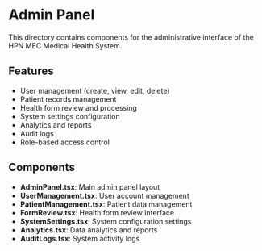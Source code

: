 # Admin Panel

This directory contains components for the administrative interface of the HPN MEC Medical Health System.

## Features

- User management (create, view, edit, delete)
- Patient records management
- Health form review and processing
- System settings configuration
- Analytics and reports
- Audit logs
- Role-based access control

## Components

- **AdminPanel.tsx**: Main admin panel layout
- **UserManagement.tsx**: User account management
- **PatientManagement.tsx**: Patient data management
- **FormReview.tsx**: Health form review interface
- **SystemSettings.tsx**: System configuration settings
- **Analytics.tsx**: Data analytics and reports
- **AuditLogs.tsx**: System activity logs 